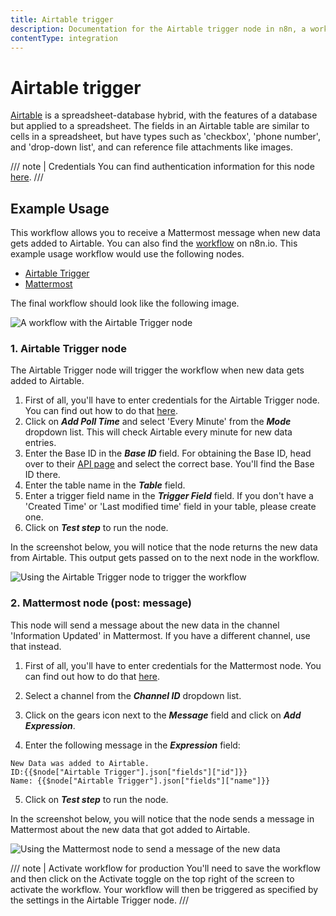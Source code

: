 ```yaml
---
title: Airtable trigger
description: Documentation for the Airtable trigger node in n8n, a workflow automation platform. Includes details of operations and configuration, and links to examples and credentials information.
contentType: integration
---
```


# Airtable trigger

[Airtable](https://airtable.com/) is a spreadsheet-database hybrid, with the features of a database but applied to a spreadsheet. The fields in an Airtable table are similar to cells in a spreadsheet, but have types such as 'checkbox', 'phone number', and 'drop-down list', and can reference file attachments like images.

/// note | Credentials
You can find authentication information for this node [here](/integrations/builtin/credentials/airtable/).
///

## Example Usage

This workflow allows you to receive a Mattermost message when new data gets added to Airtable. You can also find the [workflow](https://n8n.io/workflows/799) on n8n.io. This example usage workflow would use the following nodes.
- [Airtable Trigger]()
- [Mattermost](/integrations/builtin/app-nodes/n8n-nodes-base.mattermost/)

The final workflow should look like the following image.

![A workflow with the Airtable Trigger node](/_images/integrations/builtin/trigger-nodes/airtabletrigger/workflow.png)

### 1. Airtable Trigger node

The Airtable Trigger node will trigger the workflow when new data gets added to Airtable.

1. First of all, you'll have to enter credentials for the Airtable Trigger node. You can find out how to do that [here](/integrations/builtin/credentials/airtable/).
2. Click on ***Add Poll Time*** and select 'Every Minute' from the ***Mode*** dropdown list. This will check Airtable every minute for new data entries.
3. Enter the Base ID in the ***Base ID*** field. For obtaining the Base ID, head over to their [API page](https://airtable.com/api) and select the correct base. You'll find the Base ID there.
4. Enter the table name in the ***Table*** field.
5. Enter a trigger field name in the ***Trigger Field*** field. If you don't have a 'Created Time' or 'Last modified time' field in your table, please create one.
6. Click on ***Test step*** to run the node.

In the screenshot below, you will notice that the node returns the new data from Airtable. This output gets passed on to the next node in the workflow.

![Using the Airtable Trigger node to trigger the workflow](/_images/integrations/builtin/trigger-nodes/airtabletrigger/airtabletrigger_node.png)

### 2. Mattermost node (post: message)

This node will send a message about the new data in the channel 'Information Updated' in Mattermost. If you have a different channel, use that instead.

1. First of all, you'll have to enter credentials for the Mattermost node. You can find out how to do that [here](/integrations/builtin/credentials/mattermost/).

2. Select a channel from the ***Channel ID*** dropdown list.
3. Click on the gears icon next to the ***Message*** field and click on ***Add Expression***.
4. Enter the following message in the ***Expression*** field:
```
New Data was added to Airtable.
ID:{{$node["Airtable Trigger"].json["fields"]["id"]}}
Name: {{$node["Airtable Trigger"].json["fields"]["name"]}}
```
5. Click on ***Test step*** to run the node.

In the screenshot below, you will notice that the node sends a message in Mattermost about the new data that got added to Airtable.

![Using the Mattermost node to send a message of the new data](/_images/integrations/builtin/trigger-nodes/airtabletrigger/mattermost_node.png)

/// note | Activate workflow for production
You'll need to save the workflow and then click on the Activate toggle on the top right of the screen to activate the workflow. Your workflow will then be triggered as specified by the settings in the Airtable Trigger node.
///

